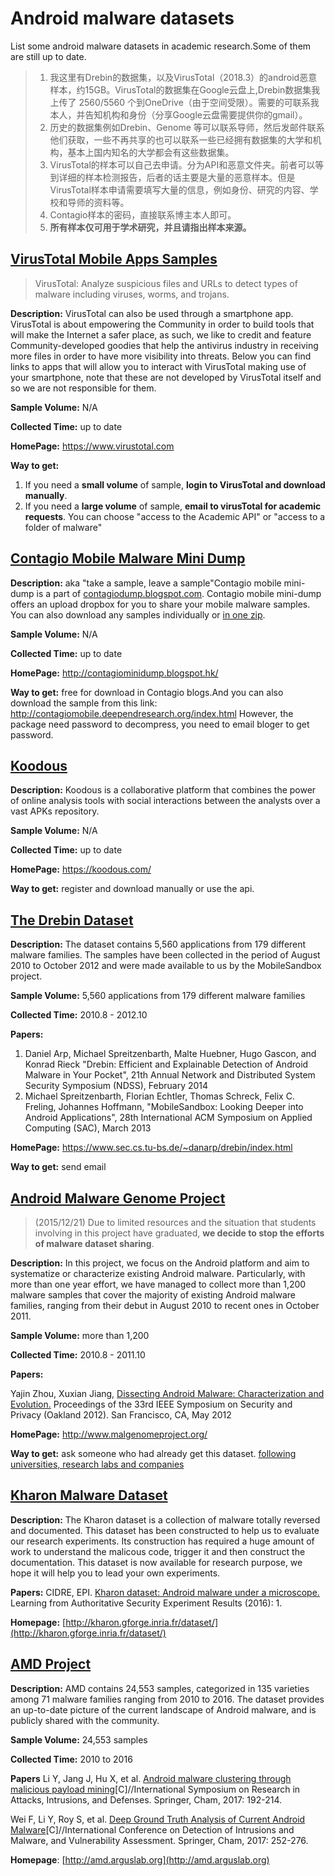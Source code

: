 # Android malware datasets

List some android malware datasets in academic research.Some of them are still up to date.

> 1. 我这里有Drebin的数据集，以及VirusTotal（2018.3）的android恶意样本，约15GB。VirusTotal的数据集在Google云盘上,Drebin数据集我上传了 2560/5560 个到OneDrive（由于空间受限）。需要的可联系我本人，并告知机构和身份（分享Google云盘需要提供你的gmail）。
> 2. 历史的数据集例如Drebin、Genome 等可以联系导师，然后发邮件联系他们获取，一些不再共享的也可以联系一些已经拥有数据集的大学和机构，基本上国内知名的大学都会有这些数据集。
> 3. VirusTotal的样本可以自己去申请。分为API和恶意文件夹。前者可以等到详细的样本检测报告，后者的话主要是大量的恶意样本。但是VirusTotal样本申请需要填写大量的信息，例如身份、研究的内容、学校和导师的资料等。
> 4. Contagio样本的密码，直接联系博主本人即可。
> 5. **所有样本仅可用于学术研究，并且请指出样本来源。**

## [VirusTotal Mobile Apps Samples](https://www.virustotal.com)

> VirusTotal: Analyze suspicious files and URLs to detect types of malware including viruses, worms, and trojans.

**Description:** VirusTotal can also be used through a smartphone app.   VirusTotal is about empowering the Community in order to build tools that will make the Internet a safer place, as such, we like to credit and feature Community-developed goodies that help the antivirus industry in receiving more files in order to have more visibility into threats. Below you can find links to apps that will allow you to interact with VirusTotal making use of your smartphone, note that these are not developed by VirusTotal itself and so we are not responsible for them.

**Sample Volume:** N/A

**Collected Time:** up to date

**HomePage:** https://www.virustotal.com

**Way to get:** 

1. If you need a **small volume** of sample, **login to VirusTotal and download manually**.
2. If you need a **large volume** of sample, **email to virusTotal for academic requests**. You can choose "access to the Academic API" or "access to a folder of malware"



## [Contagio Mobile Malware Mini Dump](http://contagiominidump.blogspot.hk/)

**Description:** aka "take a sample, leave a sample"Contagio mobile mini-dump is a part of [contagiodump.blogspot.com](http://contagiodump.blogspot.com/). Contagio mobile mini-dump offers an upload dropbox for you to share your mobile malware samples. You can also download any samples individually or [in one zip](http://4.bp.blogspot.com/-63xjcW3iEa4/Thuf0-wn5tI/AAAAAAAACRg/aWewDxFlTbs/s1600/allmobile.png).

**Sample Volume:** N/A

**Collected Time:** up to date

**HomePage:** http://contagiominidump.blogspot.hk/

**Way to get:** free for download in Contagio  blogs.And you can also download the sample from this  link: http://contagiomobile.deependresearch.org/index.html However, the package need password to decompress, you need to email bloger to get password.



## [Koodous](https://koodous.com/)

**Description:** Koodous is a collaborative platform that combines the power of online analysis tools with social interactions between the analysts over a vast APKs repository.

**Sample Volume:** N/A

**Collected Time:** up to date

**HomePage:** https://koodous.com/

**Way to get:** register and download manually or use the api.



## [The Drebin Dataset](https://www.sec.cs.tu-bs.de/~danarp/drebin/index.html)
**Description:** The dataset contains 5,560 applications from 179 different malware families. The samples have been collected in the period of August 2010 to October 2012 and were made available to us by the MobileSandbox project. 

**Sample Volume:** 5,560 applications from 179 different malware families

**Collected Time:** 2010.8 - 2012.10

**Papers:**
1. Daniel Arp, Michael Spreitzenbarth, Malte Huebner, Hugo Gascon, and Konrad Rieck "Drebin: Efficient and Explainable Detection of Android Malware in Your Pocket", 21th Annual Network and Distributed System Security Symposium (NDSS), February 2014
2. Michael Spreitzenbarth, Florian Echtler, Thomas Schreck, Felix C. Freling, Johannes Hoffmann, "MobileSandbox: Looking Deeper into Android Applications", 28th International ACM Symposium on Applied Computing (SAC), March 2013

**HomePage:** https://www.sec.cs.tu-bs.de/~danarp/drebin/index.html

**Way to get:** send email 



## [Android Malware Genome Project](http://www.malgenomeproject.org/)

> (2015/12/21) Due to limited resources and the situation that students involving in this project have graduated, **we decide to stop the efforts of malware dataset sharing**.

**Description:** In this project, we focus on the Android platform and aim to systematize or characterize existing Android malware. Particularly, with more than one year effort, we have managed to collect more than 1,200 malware samples that cover the majority of existing Android malware families, ranging from their debut in August 2010 to recent ones in October 2011.

**Sample Volume:** more than 1,200

**Collected Time:** 2010.8 - 2011.10

**Papers:**

Yajin Zhou, Xuxian Jiang, [ Dissecting Android Malware: Characterization and Evolution.](http://ieeexplore.ieee.org/xpls/abs_all.jsp?arnumber=6234407&tag=1) Proceedings of the 33rd IEEE Symposium on Security and Privacy (Oakland 2012). San Francisco, CA, May 2012

**HomePage:** http://www.malgenomeproject.org/

**Way to get:** ask someone who had already get this dataset. [following universities, research labs and companies](http://www.malgenomeproject.org/policy.html)


## [Kharon Malware Dataset](http://kharon.gforge.inria.fr/dataset/)

**Description:** The Kharon dataset is a collection of malware totally reversed and documented. This dataset has been constructed to help us to evaluate our research experiments. Its construction has required a huge amount of work to understand the malicous code, trigger it and then construct the documentation. This dataset is now available for research purpose, we hope it will help you to lead your own experiments.

**Papers:** CIDRE, EPI. [Kharon dataset: Android malware under a microscope.](https://www.usenix.org/system/files/conference/laser2016/laser2016-paper-kiss.pdf) Learning from Authoritative Security Experiment Results (2016): 1.

**Homepage:** [http://kharon.gforge.inria.fr/dataset/](http://kharon.gforge.inria.fr/dataset/)

## [AMD Project](http://amd.arguslab.org)

**Description:** AMD contains 24,553 samples, categorized in 135 varieties among 71 malware families ranging from 2010 to 2016. The dataset provides an up-to-date picture of the current landscape of Android malware, and is publicly shared with the community.

**Sample Volume:** 24,553 samples

**Collected Time:** 2010 to 2016

**Papers**
Li Y, Jang J, Hu X, et al. [Android malware clustering through malicious payload mining](https://arxiv.org/pdf/1707.04795.pdf)[C]//International Symposium on Research in Attacks, Intrusions, and Defenses. Springer, Cham, 2017: 192-214.

Wei F, Li Y, Roy S, et al. [Deep Ground Truth Analysis of Current Android Malware](http://www.fengguow.com/resources/papers/AMD-DIMVA17.pdf)[C]//International Conference on Detection of Intrusions and Malware, and Vulnerability Assessment. Springer, Cham, 2017: 252-276.

**Homepage**: [http://amd.arguslab.org](http://amd.arguslab.org)
